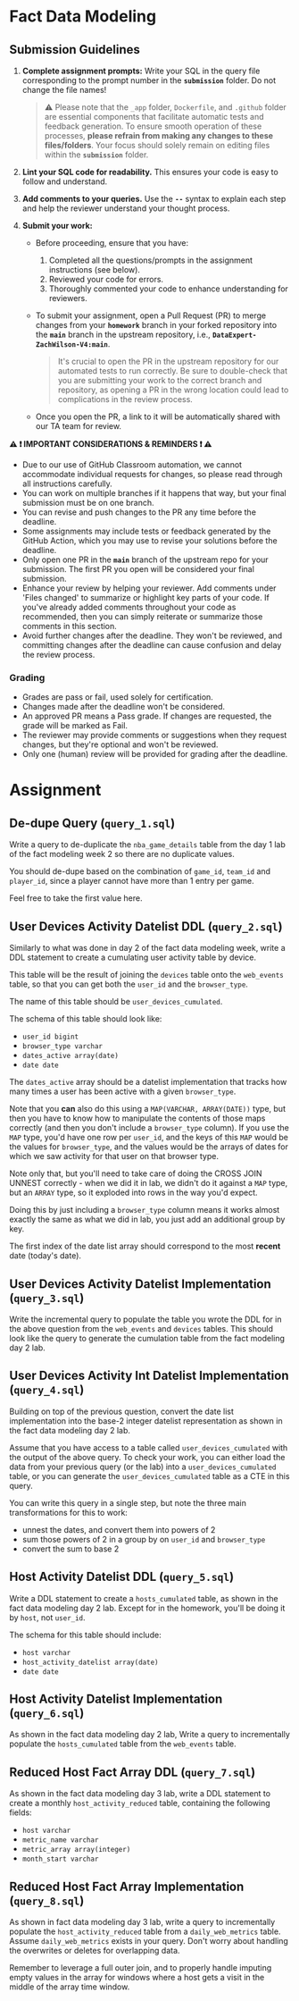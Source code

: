 # Fact Data Modeling

## Submission Guidelines

1. **Complete assignment prompts:** Write your SQL in the query file corresponding to the prompt number in the **`submission`** folder. Do not change the file names!
    >
    > :warning: Please note that the `_app` folder, `Dockerfile`, and `.github` folder are essential components that facilitate automatic tests and feedback generation. 
    > To ensure smooth operation of these processes, **please refrain from making any changes to these files/folders**. 
    > Your focus should solely remain on editing files within the **`submission`** folder.
    >

2. **Lint your SQL code for readability.** This ensures your code is easy to follow and understand.

3. **Add comments to your queries.** Use the **`--`** syntax to explain each step and help the reviewer understand your thought process. 

4. **Submit your work:**
   - Before proceeding, ensure that you have:
      1. Completed all the questions/prompts in the assignment instructions (see below).
      2. Reviewed your code for errors.
      3. Thoroughly commented your code to enhance understanding for reviewers.

   - To submit your assignment, open a Pull Request (PR) to merge changes from your **`homework`** branch in your forked repository into the **`main`** branch in the upstream repository, i.e., **`DataExpert-ZachWilson-V4:main`**.
      >
      > It's crucial to open the PR in the upstream repository for our automated tests to run correctly. 
      > Be sure to double-check that you are submitting your work to the correct branch and repository, 
      > as opening a PR in the wrong location could lead to complications in the review process.
      > 

   - Once you open the PR, a link to it will be automatically shared with our TA team for review.

**:warning: :exclamation: IMPORTANT CONSIDERATIONS & REMINDERS :exclamation: :warning:**
   - Due to our use of GitHub Classroom automation, we cannot accommodate individual requests for changes, so please read through all instructions carefully.
   - You can work on multiple branches if it happens that way, but your final submission must be on one branch. 
   - You can revise and push changes to the PR any time before the deadline.
   - Some assignments may include tests or feedback generated by the GitHub Action, which you may use to revise your solutions before the deadline.
   - Only open one PR in the **`main`** branch of the upstream repo for your submission. The first PR you open will be considered your final submission.
   - Enhance your review by helping your reviewer. Add comments under 'Files changed' to summarize or highlight key parts of your code. If you've already added comments throughout your code as recommended, then you can simply reiterate or summarize those comments in this section.
   - Avoid further changes after the deadline. They won't be reviewed, and committing changes after the deadline can cause confusion and delay the review process.

### Grading
   - Grades are pass or fail, used solely for certification.
   - Changes made after the deadline won't be considered. 
   - An approved PR means a Pass grade. If changes are requested, the grade will be marked as Fail.
   - The reviewer may provide comments or suggestions when they request changes, but they're optional and won't be reviewed.
   - Only one (human) review will be provided for grading after the deadline.

Assignment
==================

## De-dupe Query (`query_1.sql`)

Write a query to de-duplicate the `nba_game_details` table from the day 1 lab of the fact modeling week 2 so there are no duplicate values.

You should de-dupe based on the combination of `game_id`, `team_id` and `player_id`, since a player cannot have more than 1 entry per game.

Feel free to take the first value here.

## User Devices Activity Datelist DDL (`query_2.sql`)

Similarly to what was done in day 2 of the fact data modeling week, write a DDL statement to create a cumulating user activity table by device.

This table will be the result of joining the `devices` table onto the `web_events` table, so that you can get both the `user_id` and the `browser_type`.

The name of this table should be `user_devices_cumulated`.

The schema of this table should look like:

- `user_id bigint`
- `browser_type varchar`
- `dates_active array(date)`
- `date date`

The `dates_active` array should be a datelist implementation that tracks how many times a user has been active with a given `browser_type`.

Note that you **can** also do this using a `MAP(VARCHAR, ARRAY(DATE))` type, but then you have to know how to manipulate the contents of those maps correctly (and then you don't include a `browser_type` column).
If you use the `MAP` type, you'd have one row per `user_id`, and the keys of this `MAP` would be the values for `browser_type`, and the values would be the arrays of dates for which we saw activity for that user on that browser type.

Note only that, but you'll need to take care of doing the CROSS JOIN UNNEST correctly - when we did it in lab, we didn't do it against a `MAP` type, but an `ARRAY` type, so it exploded into rows in the way you'd expect.

Doing this by just including a `browser_type` column means it works almost exactly the same as what we did in lab, you just add an additional group by key.

The first index of the date list array should correspond to the most **recent** date (today's date).

## User Devices Activity Datelist Implementation (`query_3.sql`)

Write the incremental query to populate the table you wrote the DDL for in the above question from the `web_events` and `devices` tables. This should look like the query to generate the cumulation table from the fact modeling day 2 lab.

## User Devices Activity **Int** Datelist Implementation (`query_4.sql`)

Building on top of the previous question, convert the date list implementation into the base-2 integer datelist representation as shown in the fact data modeling day 2 lab.

Assume that you have access to a table called `user_devices_cumulated` with the output of the above query. To check your work, you can either load the data from your previous query (or the lab) into a `user_devices_cumulated` table, or you can generate the `user_devices_cumulated` table as a CTE in this query.

You can write this query in a single step, but note the three main transformations for this to work:

- unnest the dates, and convert them into powers of 2
- sum those powers of 2 in a group by on `user_id` and `browser_type`
- convert the sum to base 2

## Host Activity Datelist DDL (`query_5.sql`)

Write a DDL statement to create a `hosts_cumulated` table, as shown in the fact data modeling day 2 lab. Except for in the homework, you'll be doing it by `host`, not `user_id`.

The schema for this table should include:

- `host varchar`
- `host_activity_datelist array(date)`
- `date date`

## Host Activity Datelist Implementation (`query_6.sql`)

As shown in the fact data modeling day 2 lab, Write a query to incrementally populate the `hosts_cumulated` table from the `web_events` table.

## Reduced Host Fact Array DDL (`query_7.sql`)

As shown in the fact data modeling day 3 lab, write a DDL statement to create a monthly `host_activity_reduced` table, containing the following fields:

- `host varchar`
- `metric_name varchar`
- `metric_array array(integer)`
- `month_start varchar`

## Reduced Host Fact Array Implementation (`query_8.sql`)

As shown in fact data modeling day 3 lab, write a query to incrementally populate the `host_activity_reduced` table from a `daily_web_metrics` table. Assume `daily_web_metrics` exists in your query. Don't worry about handling the overwrites or deletes for overlapping data.

Remember to leverage a full outer join, and to properly handle imputing empty values in the array for windows where a host gets a visit in the middle of the array time window.
